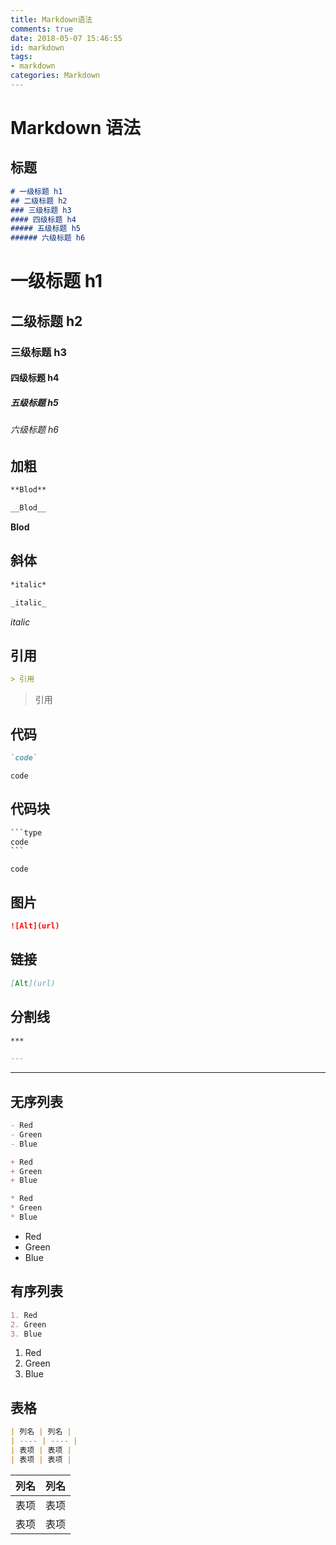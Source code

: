 ```yaml
---
title: Markdown语法
comments: true
date: 2018-05-07 15:46:55
id: markdown
tags: 
- markdown
categories: Markdown
---
```


# Markdown 语法

<!--more-->

## 标题

```markdown
# 一级标题 h1
## 二级标题 h2
### 三级标题 h3
#### 四级标题 h4
##### 五级标题 h5
###### 六级标题 h6
```

# 一级标题 h1
## 二级标题 h2
### 三级标题 h3
#### 四级标题 h4
##### 五级标题 h5
###### 六级标题 h6



## 加粗

```markdown
**Blod**
```

```markdown
__Blod__
```

**Blod**



## 斜体

```markdown
*italic*
```

```markdown
_italic_
```

*italic*



## 引用

```markdown
> 引用
```
> 引用



## 代码

```markdown
`code`
```

`code`



## 代码块

```markdown
​```type
code
​```
```

```
code
```


## 图片

```markdown
![Alt](url)
```





## 链接

```markdown
[Alt](url)
```





## 分割线

```markdown
***
```

```markdown
---
```

---



## 无序列表

```markdown
- Red
- Green
- Blue
```

```markdown
+ Red
+ Green
+ Blue
```

```markdown
* Red
* Green
* Blue
```

- Red
- Green
- Blue

## 有序列表

```markdown
1. Red
2. Green
3. Blue
```

1. Red
2. Green
3. Blue

## 表格

```markdown
| 列名 | 列名 |
| ---- | ---- |
| 表项 | 表项 |
| 表项 | 表项 |
```

| 列名 | 列名 |
| ---- | ---- |
| 表项 | 表项 |
| 表项 | 表项 |







